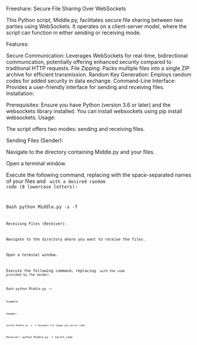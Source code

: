 Freeshare: Secure File Sharing Over WebSockets

This Python script, Middle.py, facilitates secure file sharing between two parties using WebSockets. It operates on a client-server model, where the script can function in either sending or receiving mode.

Features:

Secure Communication: Leverages WebSockets for real-time, bidirectional communication, potentially offering enhanced security compared to traditional HTTP requests.
File Zipping: Packs multiple files into a single ZIP archive for efficient transmission.
Random Key Generation: Employs random codes for added security in data exchange.
Command-Line Interface: Provides a user-friendly interface for sending and receiving files.
Installation:

Prerequisites: Ensure you have Python (version 3.6 or later) and the websockets library installed. You can install websockets using pip install websockets.
Usage:

The script offers two modes: sending and receiving files.

Sending Files (Sender):

Navigate to the directory containing Middle.py and your files.

Open a terminal window.

Execute the following command, replacing <files> with the space-separated names of your files and <code> with a desired random code (8 lowercase letters):

Bash
python Middle.py -s -f <files> <code>

Receiving Files (Receiver):

Navigate to the directory where you want to receive the files.

Open a terminal window.

Execute the following command, replacing <code> with the code provided by the sender:

Bash
python Middle.py -r <code>

Example:

Sender:

    python Middle.py -s -f document.txt image.jpg secret_code

Receiver:
python Middle.py -r secret_code
